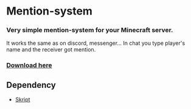 # Mention-system
### Very simple mention-system for your Minecraft server.
It works the same as on discord, messenger... In chat you type player's name and the receiver got mention. 
### [Download here](https://github.com/NODUF/mention-system/releases)

## Dependency
- [Skript](https://github.com/SkriptLang/Skript/releases)
